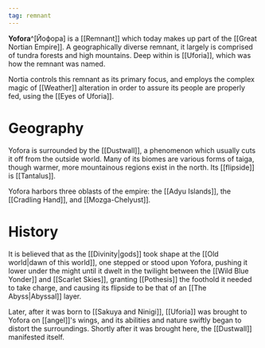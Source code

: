 ```yaml
---
tag: remnant
---
```

**Yofora**^[Йофора] is a [[Remnant]] which today makes up part of the [[Great Nortian Empire]]. A geographically diverse remnant, it largely is comprised of tundra forests and high mountains. Deep within is [[Uforia]], which was how the remnant was named. 

Nortia controls this remnant as its primary focus, and employs the complex magic of [[Weather]] alteration in order to assure its people are properly fed, using the [[Eyes of Uforia]].

# Geography
Yofora is surrounded by the [[Dustwall]], a phenomenon which usually cuts it off from the outside world. Many of its biomes are various forms of taiga, though warmer, more mountainous regions exist in the north. Its [[flipside]] is [[Tantalus]].

Yofora harbors three oblasts of the empire: the [[Adyu Islands]], the [[Cradling Hand]], and [[Mozga-Chelyust]].

# History
It is believed that as the [[Divinity|gods]] took shape at the [[Old world|dawn of this world]], one stepped or stood upon Yofora, pushing it lower under the might until it dwelt in the twilight between the [[Wild Blue Yonder]] and [[Scarlet Skies]], granting [[Pothesis]] the foothold it needed to take charge, and causing its flipside to be that of an [[The Abyss|Abyssal]] layer.

Later, after it was born to [[Sakuya and Ninigi]], [[Uforia]] was brought to Yofora on [[angel]]'s wings, and its abilities and nature swiftly began to distort the surroundings. Shortly after it was brought here, the [[Dustwall]] manifested itself.